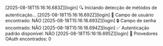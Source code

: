[2025-08-18T15:16:16.683Z][login] 🔍 Iniciando detecção de métodos de autenticação...
[2025-08-18T15:16:16.692Z][login] 👤 Campo de usuário encontrado: NÃO
[2025-08-18T15:16:16.693Z][login] 🔒 Campo de senha encontrado: NÃO
[2025-08-18T15:16:16.694Z][login] ✅ Autenticação padrão disponível: NÃO
[2025-08-18T15:16:16.695Z][login] 🔗 Provedores OAuth encontrados: 0
